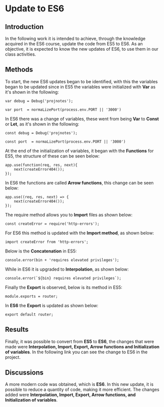 # Update to ES6

## Introduction
In the following work it is intended to achieve, through the knowledge acquired in the ES6 course, update the code from ES5 to ES6. As an objective, it is expected to know the new updates of ES6, to use them in our class activities. 

## Methods
To start, the new ES6 updates began to be identified, with this the variables began to be updated since in ES5 the variables were initialized with **Var** as it's shown in the following:

~~~
var debug = Debug('projnotes');

var port  = normaLizePort(process.env.PORT || '3000')
~~~

In ES6 there was a change of variables, these went from being **Var** to **Const** or **Let**, as it's shown in the following:

~~~
const debug = Debug('projnotes');

const port  = normaLizePort(process.env.PORT || '3000')
~~~

At the end of the initialization of variables, it began with the **Functions** for ES5, the structure of these can be seen below:

~~~
app.use(function(req, res, next){
    next(createError404());
});
~~~

In ES6 the functions are called **Arrow functions**, this change can be seen below:

~~~
app.use((req, res, next) => {
    next(createError404());
});
~~~

The require method allows you to **Import** files as shown below:

~~~
const createError = require('http-errors');
~~~

For ES6 this method is updated with the **Import method**, as shown below:

~~~
import createError from 'http-errors';
~~~

Below is the **Concatenation** in ES5:

~~~
console.error(bin + 'requires elevated privileges');
~~~

While in ES6 it is upgraded to **Interpolation**, as shown below:

~~~
console.error(`${bin} requires elevated privileges`);
~~~

Finally the **Export** is observed, below is its method in ES5:

~~~
module.exports = router;
~~~

In **ES6** the **Export** is updated as shown below:

~~~
export default router;
~~~

## Results
Finally, it was possible to convert from **ES5** to **ES6**, the changes that were made were **Interpolation, Import, Export, Arrow functions and Initialization of variables**. In the following link you can see the change to ES6 in the project.

## Discussions
A more modern code was obtained, which is **ES6**. In this new update, it is possible to reduce a quantity of code, making it more efficient. The changes added were **Interpolation, Import, Export, Arrow functions, and Initialization of variables**.
